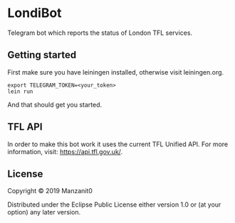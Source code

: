 # LondiBot

Telegram bot which reports the status of London TFL services.

## Getting started

First make sure you have leiningen installed, otherwise visit leiningen.org.

```
export TELEGRAM_TOKEN=<your_token>
lein run
```

And that should get you started.

## TFL API

In order to make this bot work it uses the current TFL Unified API. For more information, visit: https://api.tfl.gov.uk/.

## License

Copyright © 2019 Manzanit0

Distributed under the Eclipse Public License either version 1.0 or (at
your option) any later version.
